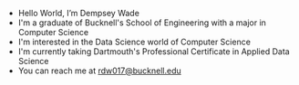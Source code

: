 - Hello World, I’m Dempsey Wade
- I'm a graduate of Bucknell's School of Engineering with a major in Computer Science
- I'm interested in the Data Science world of Computer Science
- I'm currently taking Dartmouth's Professional Certificate in Applied Data Science
- You can reach me at rdw017@bucknell.edu

<!---

--->
